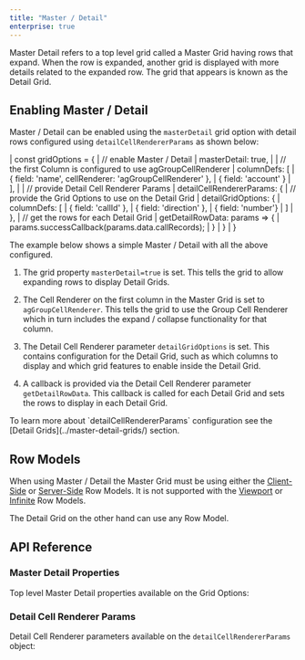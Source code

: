 ```yaml
---
title: "Master / Detail"
enterprise: true
---
```


<video-section id="8OeJn75or2w" title="Master / Detail Video Tutorial" header="true">
    Master Detail refers to a top level grid called a Master Grid having rows that expand. When the row is expanded, another grid is displayed with more details related to the expanded row. The grid that appears is known as the Detail Grid.
</video-section>

## Enabling Master / Detail

Master / Detail can be enabled using the `masterDetail` grid option with detail rows configured using
`detailCellRendererParams` as shown below:

<snippet spaceBetweenProperties="true">
| const gridOptions = {
|     // enable Master / Detail
|     masterDetail: true,
| 
|     // the first Column is configured to use agGroupCellRenderer
|     columnDefs: [
|         { field: 'name', cellRenderer: 'agGroupCellRenderer' },
|         { field: 'account' }
|     ],
| 
|     // provide Detail Cell Renderer Params
|     detailCellRendererParams: {
|         // provide the Grid Options to use on the Detail Grid
|         detailGridOptions: {
|             columnDefs: [
|                 { field: 'callId' },
|                 { field: 'direction' },
|                 { field: 'number'}
|             ]
|         },
|         // get the rows for each Detail Grid
|         getDetailRowData: params => {
|             params.successCallback(params.data.callRecords);
|         }
|     }
| }
</snippet>

The example below shows a simple Master / Detail with all the above configured.

1. The grid property `masterDetail=true` is set. This tells the grid to allow expanding rows to display Detail Grids.

1. The Cell Renderer on the first column in the Master Grid is set to `agGroupCellRenderer`. This tells the grid to use the Group Cell Renderer which in turn includes the expand / collapse functionality for that column.

1. The Detail Cell Renderer parameter `detailGridOptions` is set. This contains configuration for the Detail Grid, such as which columns to display and which grid features to enable inside the Detail Grid.

1. A callback is provided via the Detail Cell Renderer parameter `getDetailRowData`. This callback is called for each Detail Grid and sets the rows to display in each Detail Grid.

<note>
To learn more about `detailCellRendererParams` configuration see the
[Detail Grids](../master-detail-grids/) section.
</note>

<grid-example title='Master Detail Example' name='simple' type='generated' options='{ "enterprise": true, "exampleHeight": 535, "modules": ["clientside", "masterdetail", "menu", "columnpanel"] }'></grid-example>


## Row Models

When using Master / Detail the Master Grid must be using either the [Client-Side](/client-side-model/) or [Server-Side](/server-side-model-master-detail/) Row Models. It is not supported with the [Viewport](/viewport/) or [Infinite](/infinite-scrolling/) Row Models.

The Detail Grid on the other hand can use any Row Model.

## API Reference

### Master Detail Properties

Top level Master Detail properties available on the Grid Options:

<api-documentation source='grid-options/properties.json' section="masterDetail"></api-documentation>

### Detail Cell Renderer Params

Detail Cell Renderer parameters available on the `detailCellRendererParams` object:

<interface-documentation interfaceName='IDetailCellRendererParams' names='["detailGridOptions", "getDetailRowData", "template", "refreshStrategy"]' ></interface-documentation>
